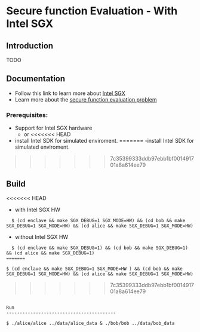 Secure function Evaluation - With Intel SGX
================================================


Introduction
------------
TODO

Documentation
-------------
- Follow this link to learn more about [Intel SGX](https://github.com/intel/linux-sgx)
- Learn more about the [secure function evaluation problem](https://crypto.stanford.edu/pbc/notes/crypto/sfe.html)


### Prerequisites:
- Support for Intel SGX hardware
  * or
<<<<<<< HEAD
- install Intel SDK for simulated enviroment.
=======
-install Intel SDK for simulated enviroment.
>>>>>>> 7c35399333ddb97ebb1bf001491701a8a614ee79


Build  
-----------------------------------------
<<<<<<< HEAD
  * with Intel SGX HW	
  ```
    $ (cd enclave && make SGX_DEBUG=1 SGX_MODE=HW) && (cd bob && make SGX_DEBUG=1 SGX_MODE=HW) && (cd alice && make SGX_DEBUG=1 SGX_MODE=HW)
  ```
  * without Intel SGX HW	
  ```
    $ (cd enclave && make SGX_DEBUG=1) && (cd bob && make SGX_DEBUG=1) && (cd alice && make SGX_DEBUG=1)
=======
  ```
    $ (cd enclave && make SGX_DEBUG=1 SGX_MODE=HW ) && (cd bob && make SGX_DEBUG=1 SGX_MODE=HW) && (cd alice && make SGX_DEBUG=1 SGX_MODE=HW)
>>>>>>> 7c35399333ddb97ebb1bf001491701a8a614ee79
  ```

Run  
-----------------------------------------
  ```
    $ ./alice/alice ../data/alice_data & ./bob/bob ../data/bob_data 
  ```
